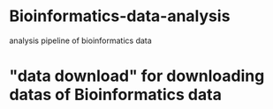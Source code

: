 # Bioinformatics-data-analysis
analysis pipeline of bioinformatics data
# "data download" for downloading datas of Bioinformatics data
